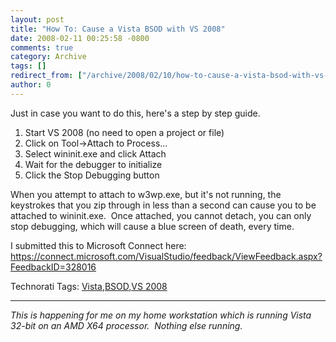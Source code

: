 ```yaml
---
layout: post
title: "How To: Cause a Vista BSOD with VS 2008"
date: 2008-02-11 00:25:58 -0800
comments: true
category: Archive
tags: []
redirect_from: ["/archive/2008/02/10/how-to-cause-a-vista-bsod-with-vs-2008.aspx"]
author: 0
---
```

<!-- more -->
<p>Just in case you want to do this, here's a step by step guide.</p>  <ol>   <li>Start VS 2008 (no need to open a project or file) </li>    <li>Click on Tool-&gt;Attach to Process... </li>    <li>Select wininit.exe and click Attach </li>    <li>Wait for the debugger to initialize </li>    <li>Click the Stop Debugging button </li> </ol>  <p>When you attempt to attach to w3wp.exe, but it's not running, the keystrokes that you zip through in less than a second can cause you to be attached to wininit.exe.  Once attached, you cannot detach, you can only stop debugging, which will cause a blue screen of death, every time.</p>  <p>I submitted this to Microsoft Connect here: <a title="https://connect.microsoft.com/VisualStudio/feedback/ViewFeedback.aspx?FeedbackID=328016" href="https://connect.microsoft.com/VisualStudio/feedback/ViewFeedback.aspx?FeedbackID=328016">https://connect.microsoft.com/VisualStudio/feedback/ViewFeedback.aspx?FeedbackID=328016</a></p>  <p></p>  <div class="wlWriterSmartContent" id="scid:0767317B-992E-4b12-91E0-4F059A8CECA8:3fad8655-6ce9-427f-9b2a-f6794700dd7a" style="padding-right: 0px; display: inline; padding-left: 0px; padding-bottom: 0px; margin: 0px; padding-top: 0px">Technorati Tags: <a href="http://technorati.com/tags/Vista" rel="tag">Vista</a>,<a href="http://technorati.com/tags/BSOD" rel="tag">BSOD</a>,<a href="http://technorati.com/tags/VS%202008" rel="tag">VS 2008</a></div>  <hr />  <p></p>  <p><em>This is happening for me on my home workstation which is running Vista 32-bit on an AMD X64 processor.  Nothing else running.</em></p>

